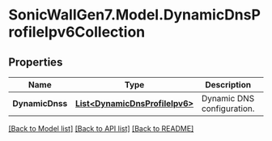 # SonicWallGen7.Model.DynamicDnsProfileIpv6Collection

## Properties

Name | Type | Description | Notes
------------ | ------------- | ------------- | -------------
**DynamicDnss** | [**List&lt;DynamicDnsProfileIpv6&gt;**](DynamicDnsProfileIpv6.md) | Dynamic DNS configuration. | [optional] 

[[Back to Model list]](../README.md#documentation-for-models) [[Back to API list]](../README.md#documentation-for-api-endpoints) [[Back to README]](../README.md)

